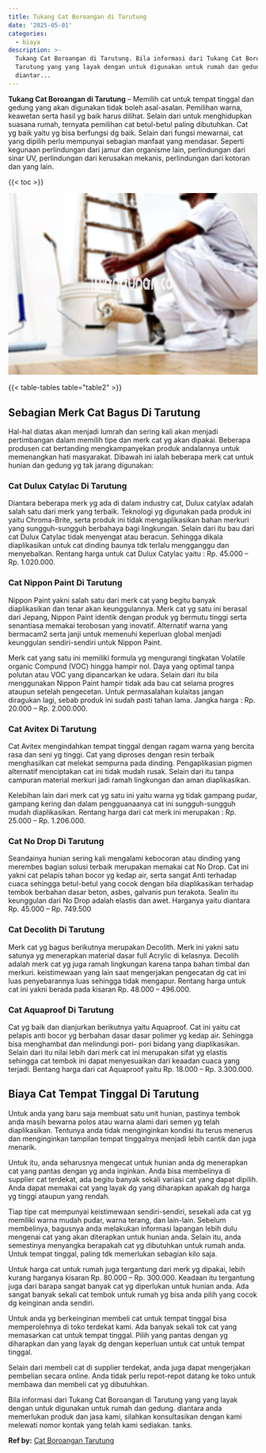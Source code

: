 ```yaml
---
title: Tukang Cat Boroangan di Tarutung
date: '2025-05-01'
categories:
  - biaya
description: >-
  Tukang Cat Boroangan di Tarutung. Bila informasi dari Tukang Cat Boroangan di
  Tarutung yang yang layak dengan untuk digunakan untuk rumah dan gedung.
  diantar...
---
```


**Tukang Cat Boroangan di Tarutung** – Memilih cat untuk tempat tinggal dan gedung yang akan digunakan tidak boleh asal-asalan. Pemilihan warna, keawetan serta hasil yg baik harus dilihat. Selain dari untuk menghidupkan suasana rumah, ternyata pemilihan cat betul-betul paling dibutuhkan. Cat yg baik yaitu yg bisa berfungsi dg baik. Selain dari fungsi mewarnai, cat yang dipilih perlu mempunyai sebagian manfaat yang mendasar. Seperti kegunaan perlindungan dari jamur dan organisme lain, perlindungan dari sinar UV, perlindungan dari kerusakan mekanis, perlindungan dari kotoran dan yang lain.

{{< toc >}}

![Tukang Cat Boroangan di Tarutung](/images/jasa-cat-murah33.png)

{{< table-tables table="table2" >}}

## Sebagian Merk Cat Bagus Di Tarutung

Hal-hal diatas akan menjadi lumrah dan sering kali akan menjadi pertimbangan dalam memilih tipe dan merk cat yg akan dipakai. Beberapa produsen cat bertanding mengkampanyekan produk andalannya untuk memenangkan hati masyarakat. Dibawah ini ialah beberapa merk cat untuk hunian dan gedung yg tak jarang digunakan:

### Cat Dulux Catylac Di Tarutung

Diantara beberapa merk yg ada di dalam industry cat, Dulux catylax adalah salah satu dari merk yang terbaik. Teknologi yg digunakan pada produk ini yaitu Chroma-Brite, serta produk ini tidak mengaplikasikan bahan merkuri yang sungguh-sungguh berbahaya bagi lingkungan. Selain dari itu bau dari cat Dulux Catylac tidak menyengat atau beracun. Sehingga dikala diaplikasikan untuk cat dinding baunya tdk terlalu mengganggu dan menyebalkan. Rentang harga untuk cat Dulux Catylac yaitu : Rp. 45.000 – Rp. 1.020.000.

### Cat Nippon Paint Di Tarutung

Nippon Paint yakni salah satu dari merk cat yang begitu banyak diaplikasikan dan tenar akan keunggulannya. Merk cat yg satu ini berasal dari Jepang, Nippon Paint identik dengan produk yg bermutu tinggi serta senantiasa memakai terobosan yang inovatif. Alternatif warna yang bermacam2 serta janji untuk memenuhi keperluan global menjadi keunggulan sendiri-sendiri untuk Nippon Paint.

Merk cat yang satu ini memiliki formula yg mengurangi tingkatan Volatile organic Compund (VOC) hingga hampir nol. Daya yang optimal tanpa polutan atau VOC yang dipancarkan ke udara. Selain dari itu bila menggunakan Nippon Paint hampir tidak ada bau cat selama progres ataupun setelah pengecetan. Untuk permasalahan kulaitas jangan diragukan lagi, sebab produk ini sudah pasti tahan lama. Jangka harga : Rp. 20.000 – Rp. 2.000.000.

### Cat Avitex Di Tarutung

Cat Avitex mengindahkan tempat tinggal dengan ragam warna yang bercita rasa dan seni yg tinggi. Cat yang diproses dengan resin terbaik menghasilkan cat melekat sempurna pada dinding. Pengaplikasian pigmen alternatif menciptakan cat ini tidak mudah rusak. Selain dari itu tanpa campuran material merkuri jadi ramah lingkungan dan aman diaplikasikan.

Kelebihan lain dari merk cat yg satu ini yaitu warna yg tidak gampang pudar, gampang kering dan dalam pengguanaanya cat ini sungguh-sungguh mudah diaplikasikan. Rentang harga dari cat merk ini merupakan : Rp. 25.000 – Rp. 1.206.000.

### Cat No Drop Di Tarutung

Seandainya hunian sering kali mengalami kebocoran atau dinding yang merembes bagian solusi terbaik merupakan memakai cat No Drop. Cat ini yakni cat pelapis tahan bocor yg kedap air, serta sangat Anti terhadap cuaca sehingga betul-betul yang cocok dengan bila diaplikasikan terhadap tembok berbahan dasar beton, asbes, galvanis pun terakota. Sealin itu keunggulan dari No Drop adalah elastis dan awet. Harganya yaitu diantara Rp. 45.000 – Rp. 749.500

### Cat Decolith Di Tarutung

Merk cat yg bagus berikutnya merupakan Decolith. Merk ini yakni satu satunya yg menerapkan material dasar full Acrylic di kelasnya. Decolih adalah merk cat yg juga ramah lingkungan karena tanpa bahan timbal dan merkuri. keistimewaan yang lain saat mengerjakan pengecatan dg cat ini luas penyebarannya luas sehingga tidak mengapur. Rentang harga untuk cat ini yakni berada pada kisaran Rp. 48.000 – 496.000.

### Cat Aquaproof Di Tarutung

Cat yg baik dan dianjurkan berikutnya yaitu Aquaproof. Cat ini yaitu cat pelapis anti bocor yg berbahan dasar dasar polimer yg kedap air. Sehingga bisa menghambat dan melindungi pori- pori bidang yang diaplikasikan. Selain dari itu nilai lebih dari merk cat ini merupakan sifat yg elastis sehingga cat tembok ini dapat menyesuaikan dari keaadan cuaca yang terjadi. Bentang harga dari cat Aquaproof yaitu Rp. 18.000 – Rp. 3.300.000.

## Biaya Cat Tempat Tinggal Di Tarutung

Untuk anda yang baru saja membuat satu unit hunian, pastinya tembok anda masih bewarna polos atau warna alami dari semen yg telah diaplikasikan. Tentunya anda tidak menginginkan kondisi itu terus menerus dan menginginkan tampilan tempat tinggalnya menjadi lebih cantik dan juga menarik.

Untuk itu, anda seharusnya mengecat untuk hunian anda dg menerapkan cat yang pantas dengan yg anda inginkan. Anda bisa membelinya di supplier cat terdekat, ada begitu banyak sekali variasi cat yang dapat dipilih. Anda dapat memakai cat yang layak dg yang diharapkan apakah dg harga yg tinggi ataupun yang rendah.

Tiap tipe cat mempunyai keistimewaan sendiri-sendiri, sesekali ada cat yg memiliki warna mudah pudar, warna terang, dan lain-lain. Sebelum membelinya, bagusnya anda melakukan informasi lapangan lebih dulu mengenai cat yang akan diterapkan untuk hunian anda. Selain itu, anda semestinya menyangka berapakah cat yg dibutuhkan untuk rumah anda. Untuk tempat tinggal, paling tdk memerlukan sebagian kilo saja.

Untuk harga cat untuk rumah juga tergantung dari merk yg dipakai, lebih kurang harganya kisaran Rp. 80.000 – Rp. 300.000. Keadaan itu tergantung juga dari barapa sangat banyak cat yg diperlukan untuk hunian anda. Ada sangat banyak sekali cat tembok untuk rumah yg bisa anda pilih yang cocok dg keinginan anda sendiri.

Untuk anda yg berkeinginan membeli cat untuk tempat tinggal bisa memperolehnya di toko terdekat kami. Ada banyak sekali tok cat yang memasarkan cat untuk tempat tinggal. Pilih yang pantas dengan yg diharapkan dan yang layak dg dengan keperluan untuk cat untuk tempat tinggal.

Selain dari membeli cat di supplier terdekat, anda juga dapat mengerjakan pembelian secara online. Anda tidak perlu repot-repot datang ke toko untuk membawa dan membeli cat yg dibutuhkan.

Bila informasi dari Tukang Cat Boroangan di Tarutung yang yang layak dengan untuk digunakan untuk rumah dan gedung. diantara anda memerlukan produk dan jasa kami, silahkan konsultasikan dengan kami melewati nomor kontak yang telah kami sediakan. tanks.

**Ref by:** [Cat Boroangan Tarutung](https://id.wikipedia.org/wiki/Cat)
